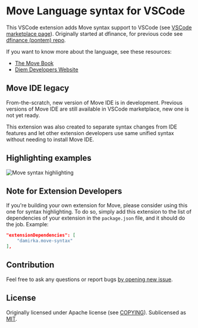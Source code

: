 # Move Language syntax for VSCode

This VSCode extension adds Move syntax support to VSCode (see [VSCode marketplace page](https://marketplace.visualstudio.com/items?itemName=damirka.move-syntax)).
Originally started at dfinance, for previous code see [dfinance (pontem) repo](https://github.com/dfinance/vscode-move-ide).

If you want to know more about the language, see these resources:

- [The Move Book](https://move-book.com)
- [Diem Developers Website](https://developers.diem.com/docs/move/move-introduction/)

## Move IDE legacy

From-the-scratch, new version of Move IDE is in development.
Previous versions of Move IDE are still available in VSCode marketplace, new one is not yet ready.

This extension was also created to separate syntax changes from IDE features and let other extension developers use same unified syntax without needing to install Move IDE.

## Highlighting examples

![Move syntax highlighting](https://github.com/damirka/vscode-move-syntax/raw/master/img/syntax_sample.jpg)

## Note for Extension Developers

If you're building your own extension for Move, please consider using this one for syntax highlighting. To do so, simply add this extension
to the list of dependencies of your extension in the `package.json` file, and it should do the job. Example:

```json
"extensionDependencies": [
	"damirka.move-syntax"
],
```

## Contribution

Feel free to ask any questions or report bugs [by opening new issue](https://github.com/damirka/vscode-move-syntax/issues).

## License

Originally licensed under Apache license (see [COPYING](COPYING)). 
Sublicensed as [MIT](LICENSE).
